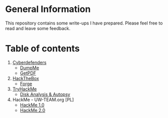 # General Information  

This repository contains some write-ups I have prepared. Please feel free to read and leave some feedback.

# Table of contents
1. [Cyberdefenders](https://cyberdefenders.org/)
    - [DumpMe](./CyberDefenders/DumpMe/DumpMe.md)
    - [GetPDF](./CyberDefenders/GetPDF/GetPDF.md)
2. [HackTheBox](https://www.hackthebox.com/)
    - [Forge](./HackTheBox/Forge/Forge.md)
3. [TryHackMe](https://tryhackme.com/)
    - [Disk Analysis & Autopsy](./TryHackMe/Disk%20Analysis%26Autopsy/Disk%20Analysis%20%26%20Autopsy.md)
4. HackMe - UW-TEAM.org [PL]
    - [HackMe 1.0](./HackMe/Raport%201.md)
    - [HackMe 2.0](./HackMe/Raport%202.md)
